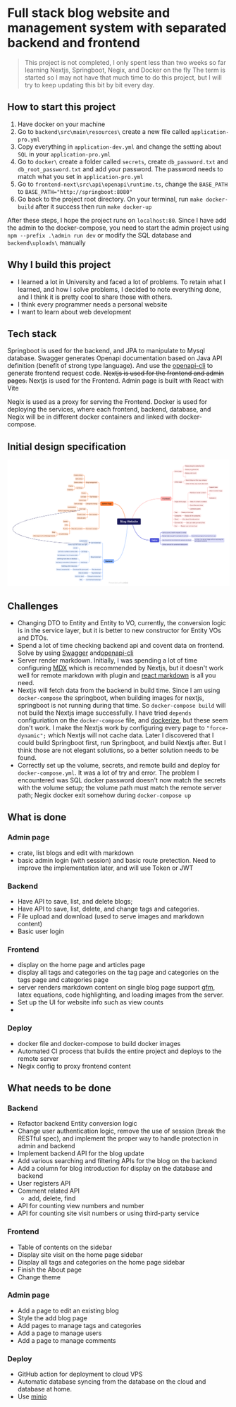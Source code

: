 # Full stack blog website and management system with separated backend and frontend

> This project is not completed, I only spent less than two weeks so far learning Nextjs, Springboot, Negix, and Docker on the fly
> The term is started so I may not have that much time to do this project, but I will try to keep updating this bit by bit every day.

## How to start this project

1. Have docker on your machine
2. Go to `backend\src\main\resources\` create a new file called `application-pro.yml`
3. Copy everything in `application-dev.yml` and change the setting about `SQL` in your `application-pro.yml`
4. Go to `docker\` create a folder called `secrets`, create `db_password.txt` and `db_root_password.txt` and add your password. The password needs to match what you set in `application-pro.yml`
5. Go to `frontend-next\src\api\openapi\runtime.ts`, change the `BASE_PATH` to `BASE_PATH="http://springboot:8080"`
6. Go back to the project root directory. On your terminal, run `make docker-build` after it success then run `make docker-up`

After these steps, I hope the project runs on `localhost:80`. Since I have add the admin to the docker-compose, you need to start the admin project using `npm --prefix .\admin run dev` or modify the SQL database and `backend\uploads\` manually

## Why I build this project

- I learned a lot in University and faced a lot of problems. To retain what I learned, and how I solve problems, I decided to note everything done, and I think it is pretty cool to share those with others.
- I think every programmer needs a personal website
- I want to learn about web development

## Tech stack

Springboot is used for the backend, and JPA to manipulate to Mysql database.
Swagger generates Openapi documentation based on Java API definition (benefit of strong type language). And use the [openapi-cli](https://openapi-generator.tech/) to generate frontend request code.
~~Nextjs is used for the frontend and admin pages.~~
Nextjs is used for the Frontend. Admin page is built with React with Vite

Negix is used as a proxy for serving the Frontend.
Docker is used for deploying the services, where each frontend, backend, database, and Negix will be in different docker containers and linked with docker-compose.

## Initial design specification

![](design/BlogWebsite.png)

## Challenges

- Changing DTO to Entity and Entity to VO, currently, the conversion logic is in the service layer, but it is better to new constructor for Entity VOs and DTOs.
- Spend a lot of time checking backend api and covent data on frontend. Solve by using [Swagger](https://www.baeldung.com/spring-rest-openapi-documentation) and[openapi-cli](https://openapi-generator.tech/)
- Server render markdown. Initially, I was spending a lot of time configuring [MDX](https://nextjs.org/docs/pages/building-your-application/configuring/mdx) which is recommended by Nextjs, but it doesn't work well for remote markdown with plugin and [react markdown](https://github.com/remarkjs/react-markdown) is all you need.
- Nextjs will fetch data from the backend in build time. Since I am using `docker-compose` the springboot, when building images for nextjs, springboot is not running during that time. So `docker-compose build` will not build the Nextjs image successfully. I have tried `depends` configuriation on the `docker-compose` file, and [dockerize](https://github.com/jwilder/dockerize), but these seem don't work. I make the Nextjs work by configuring every page to `"force-dynamic";` which Nextjs will not cache data. Later I discovered that I could build Springboot first, run Springboot, and build Nextjs after. But I think those are not elegant solutions, so a better solution needs to be found.
- Correctly set up the volume, secrets, and remote build and deploy for `docker-compose.yml`. It was a lot of try and error. The problem I encountered was SQL docker password doesn't now match the secrets with the volume setup; the volume path must match the remote server path; Negix docker exit somehow during `docker-compose up`
## What is done

### Admin page

- crate, list blogs and edit with markdown
- basic admin login (with session) and basic route pretection. Need to improve the implementation later, and will use Token or JWT

### Backend

- Have API to save, list, and delete blogs;
- Have API to save, list, delete, and change tags and categories.
- File upload and download (used to serve images and markdown content)
- Basic user login

### Frontend

- display on the home page and articles page
- display all tags and categories on the tag page and categories on the tags page and categories page
- server renders markdown content on single blog page support [gfm](https://github.github.com/gfm/), latex equations, code highlighting, and loading images from the server.
- Set up the UI for website info such as view counts
- 

### Deploy

- docker file and docker-compose to build docker images
- Automated CI process that builds the entire project and deploys to the remote server 
- Negix config to proxy frontend content

## What needs to be done

### Backend

- Refactor backend Entity conversion logic
- Change user authentication logic, remove the use of session (break the RESTful spec), and implement the proper way to handle protection in admin and backend
- Implement backend API for the blog update
- Add various searching and filtering APIs for the blog on the backend
- Add a column for blog introduction for display on the database and backend
- User registers API
- Comment related API
  - add, delete, find
- API for counting view numbers and number
- API for counting site visit numbers or using third-party service

### Frontend

- Table of contents on the sidebar
- Display site visit on the home page sidebar
- Display all tags and categories on the home page sidebar
- Finish the About page
- Change theme

### Admin page

- Add a page to edit an existing blog
- Style the add blog page
- Add pages to manage tags and categories
- Add a page to manage users
- Add a page to manage comments

### Deploy

- GitHub action for deployment to cloud VPS
- Automatic database syncing from the database on the cloud and database at home.
- Use [minio](https://github.com/minio/minio)
